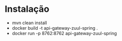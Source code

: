 # Instalação
- mvn clean install
- docker build -t api-gateway-zuul-spring .
- docker run -p 8762:8762 api-gateway-zuul-spring
